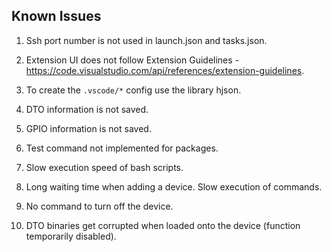 ## Known Issues

1. Ssh port number is not used in launch.json and tasks.json.

2. Extension UI does not follow Extension Guidelines - https://code.visualstudio.com/api/references/extension-guidelines.

3. To create the `.vscode/*` config use the library hjson.

4. DTO information is not saved.

5. GPIO information is not saved.

6. Test command not implemented for packages.

7. Slow execution speed of bash scripts.

8. Long waiting time when adding a device. Slow execution of commands.

9. No command to turn off the device.

10. DTO binaries get corrupted when loaded onto the device (function temporarily disabled).
